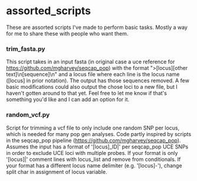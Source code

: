 # assorted_scripts
These are assorted scripts I've made to perform basic tasks. Mostly a way for me to share these with people who want them.

### trim_fasta.py
This script takes in an input fasta (in original case a uce reference for https://github.com/mgharvey/seqcap_pop) with the format ">[locus][other text]\\n[sequence]\\n" and a locus file where each line is the locus name ([locus] in prior notation). The output has those sequences removed. A few basic modifications could also output the chose loci to a new file, but I haven't gotten around to that yet. Feel free to let me know if that's something you'd like and I can add an option for it.

### random_vcf.py
Script for trimming a vcf file to only include one random SNP per locus, which is needed for many pop gen analyses. Code partly inspired by scripts in the seqcap_pop pipeline (https://github.com/mgharvey/seqcap_pop). Assumes the input has a format of '[locus]_ID|<rest of line>' per seqcap_pop UCE SNPs in order to exclude UCE loci with multiple probes. If your format is only '[locus]|<rest of line>' comment lines with locus_list and remove from conditionals. If your format has a different locus name delimiter (e.g. '[locus]-'), change split char in assignment of locus variable.
